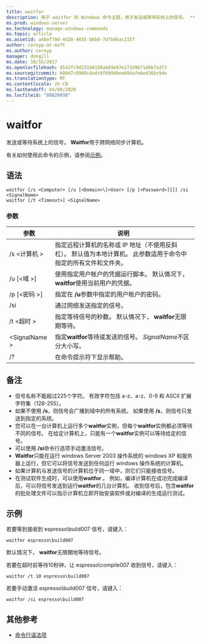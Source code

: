 ```yaml
---
title: waitfor
description: 用于 waitfor 的 Windows 命令主题，用于发送或等待系统上的信号。 **Waitfor**用于跨网络同步计算机。
ms.prod: windows-server
ms.technology: manage-windows-commands
ms.topic: article
ms.assetid: a48ef70d-4d28-4035-b6b0-7d7b46ac2157
author: coreyp-at-msft
ms.author: coreyp
manager: dongill
ms.date: 10/16/2017
ms.openlocfilehash: 4542fc9d231b8150ab89e07e173d9671d6b7a3f3
ms.sourcegitcommit: b00d7c8968c4adc8f699dbee694afe6ed36bc9de
ms.translationtype: MT
ms.contentlocale: zh-CN
ms.lasthandoff: 04/08/2020
ms.locfileid: "80829930"
---
```

# <a name="waitfor"></a>waitfor



发送或等待系统上的信号。 **Waitfor**用于跨网络同步计算机。

有关如何使用此命令的示例，请参阅[示例](#BKMK_examples)。

## <a name="syntax"></a>语法

```
waitfor [/s <Computer> [/u [<Domain>\]<User> [/p [<Password>]]]] /si <SignalName>
waitfor [/t <Timeout>] <SignalName>
```

### <a name="parameters"></a>参数

|       参数       |                                                                                         说明                                                                                          |
|-----------------------|----------------------------------------------------------------------------------------------------------------------------------------------------------------------------------------------|
|    /s \<计算机 >     | 指定远程计算机的名称或 IP 地址（不使用反斜杠）。 默认值为本地计算机。 此参数适用于命令中指定的所有文件和文件夹。 |
| /u [\<域 >\]<User> |                              使用指定用户帐户的凭据运行脚本。 默认情况下， **waitfor**使用当前用户的凭据。                               |
|   /p [\<密码 >]    |                                                    指定在 **/u**参数中指定的用户帐户的密码。                                                     |
|          /si          |                                                                        通过网络发送指定的信号。                                                                        |
|     /t \<超时 >     |                                              指定等待信号的秒数。 默认情况下， **waitfor**无限期等待。                                               |
|     \<SignalName >     |                                                指定**waitfor**等待或发送的信号。 *SignalName*不区分大小写。                                                 |
|          /?           |                                                                             在命令提示符下显示帮助。                                                                             |

## <a name="remarks"></a>备注

-   信号名称不能超过225个字符。 有效字符包括 a-z、a-z、0-9 和 ASCII 扩展字符集（128-255）。
-   如果不使用 **/s**，则信号会广播到域中的所有系统。 如果使用 **/s**，则信号只发送到指定的系统。
-   您可以在一台计算机上运行多个**waitfor**实例，但每个**waitfor**实例都必须等待不同的信号。 在给定计算机上，只能有一个**waitfor**实例可以等待给定的信号。
-   可以使用 **/si**命令行选项手动激活信号。
-   **Waitfor**只能在运行 windows Server 2003 操作系统的 windows XP 和服务器上运行，但它可以将信号发送到任何运行 windows 操作系统的计算机。
-   如果计算机与发送信号的计算机位于同一域中，则它们只能接收信号。
-   在测试软件生成时，可以使用**waitfor** 。 例如，编译计算机在成功完成编译后，可以将信号发送到运行**waitfor**的几台计算机。 收到信号后，包含**waitfor**的批处理文件可以指示计算机立即开始安装软件或对编译的生成运行测试。

## <a name="examples"></a><a name=BKMK_examples></a>示例

若要等到接收到 espresso\build007 信号，请键入：
```
waitfor espresso\build007
```
默认情况下， **waitfor**无限期地等待信号。

若要在超时前等待10秒钟，让 espresso\compile007 收到信号，请键入：
```
waitfor /t 10 espresso\build007
```
若要手动激活 espresso\build007 信号，请键入：
```
waitfor /si espresso\build007
```

## <a name="additional-references"></a>其他参考

- [命令行语法项](command-line-syntax-key.md)